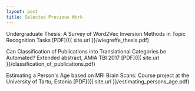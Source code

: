 ```yaml
---
layout: post
title: Selected Previous Work
---
```


Undergraduate Thesis: A Survey of Word2Vec Inversion Methods in Topic Recognition Tasks 
[PDF]({{ site.url }}/wiegreffe_thesis.pdf)

Can Classification of Publications into Translational Categories be Automated? Extended abstract, AMIA TBI 2017
[PDF]({{ site.url }}/classification_of_publications.pdf)

Estimating a Person's Age based on MRI Brain Scans: Course project at the University of Tartu, Estonia
[PDF]({{ site.url }}/estimating_persons_age.pdf)


